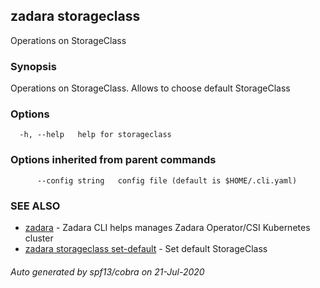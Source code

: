 ## zadara storageclass

Operations on StorageClass

### Synopsis

Operations on StorageClass. Allows to choose default StorageClass

### Options

```
  -h, --help   help for storageclass
```

### Options inherited from parent commands

```
      --config string   config file (default is $HOME/.cli.yaml)
```

### SEE ALSO

* [zadara](README.md)	 - Zadara CLI helps manages Zadara Operator/CSI Kubernetes cluster
* [zadara storageclass set-default](zadara_storageclass_set-default.md)	 - Set default StorageClass

###### Auto generated by spf13/cobra on 21-Jul-2020

